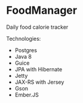 FoodManager
===========

Daily food calorie tracker

Technologies:
* Postgres
* Java 8
* Guice
* JPA with Hibernate
* Jetty
* JAX-RS with Jersey
* Gson
* Ember.JS
